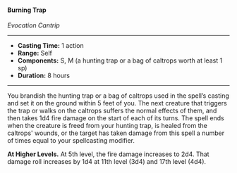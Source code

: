 #### Burning Trap
*Evocation Cantrip*
___
- **Casting Time:** 1 action
- **Range:** Self
- **Components:** S, M (a hunting trap or a bag of caltrops worth at least 1 sp)
- **Duration:**  8 hours
___
You brandish the hunting trap or a bag of caltrops used in the spell’s casting and set it on the ground within 5 feet of you. The next creature that triggers the trap or walks on the caltrops suffers the normal effects of them, and then takes 1d4 fire damage on the start of each of its turns. The spell ends when the creature is freed from your hunting trap, is healed from the caltrops' wounds, or the target has taken damage from this spell a number of times equal to your spellcasting modifier.
 
**At Higher Levels.** At 5th level, the fire damage increases to 2d4. That damage roll increases by 1d4 at 11th level (3d4) and 17th level (4d4).